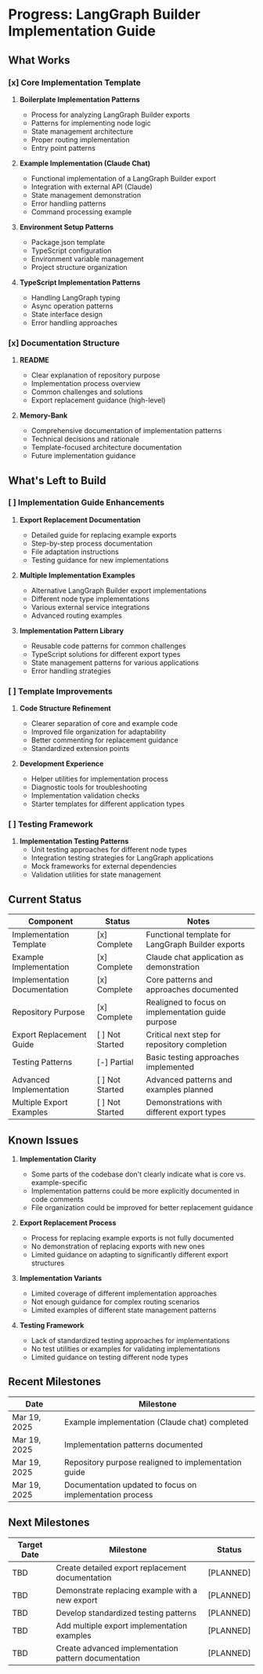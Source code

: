 # Progress: LangGraph Builder Implementation Guide

## What Works

### [x] Core Implementation Template

1. **Boilerplate Implementation Patterns**
   - Process for analyzing LangGraph Builder exports
   - Patterns for implementing node logic
   - State management architecture
   - Proper routing implementation
   - Entry point patterns

2. **Example Implementation (Claude Chat)**
   - Functional implementation of a LangGraph Builder export
   - Integration with external API (Claude)
   - State management demonstration
   - Error handling patterns
   - Command processing example

3. **Environment Setup Patterns**
   - Package.json template
   - TypeScript configuration
   - Environment variable management
   - Project structure organization

4. **TypeScript Implementation Patterns**
   - Handling LangGraph typing
   - Async operation patterns
   - State interface design
   - Error handling approaches

### [x] Documentation Structure

1. **README**
   - Clear explanation of repository purpose
   - Implementation process overview
   - Common challenges and solutions
   - Export replacement guidance (high-level)

2. **Memory-Bank**
   - Comprehensive documentation of implementation patterns
   - Technical decisions and rationale
   - Template-focused architecture documentation
   - Future implementation guidance

## What's Left to Build

### [ ] Implementation Guide Enhancements

1. **Export Replacement Documentation**
   - Detailed guide for replacing example exports
   - Step-by-step process documentation
   - File adaptation instructions
   - Testing guidance for new implementations

2. **Multiple Implementation Examples**
   - Alternative LangGraph Builder export implementations
   - Different node type implementations
   - Various external service integrations
   - Advanced routing examples

3. **Implementation Pattern Library**
   - Reusable code patterns for common challenges
   - TypeScript solutions for different export types
   - State management patterns for various applications
   - Error handling strategies

### [ ] Template Improvements

1. **Code Structure Refinement**
   - Clearer separation of core and example code
   - Improved file organization for adaptability
   - Better commenting for replacement guidance
   - Standardized extension points

2. **Development Experience**
   - Helper utilities for implementation process
   - Diagnostic tools for troubleshooting
   - Implementation validation checks
   - Starter templates for different application types

### [ ] Testing Framework

1. **Implementation Testing Patterns**
   - Unit testing approaches for different node types
   - Integration testing strategies for LangGraph applications
   - Mock frameworks for external dependencies
   - Validation utilities for state management

## Current Status

| Component                    | Status      | Notes                                               |
|------------------------------|-------------|-----------------------------------------------------|
| Implementation Template      | [x] Complete | Functional template for LangGraph Builder exports   |
| Example Implementation       | [x] Complete | Claude chat application as demonstration           |
| Implementation Documentation | [x] Complete | Core patterns and approaches documented            |
| Repository Purpose           | [x] Complete | Realigned to focus on implementation guide purpose |
| Export Replacement Guide     | [ ] Not Started | Critical next step for repository completion      |
| Testing Patterns             | [-] Partial  | Basic testing approaches implemented               |
| Advanced Implementation      | [ ] Not Started | Advanced patterns and examples planned            |
| Multiple Export Examples     | [ ] Not Started | Demonstrations with different export types         |

## Known Issues

1. **Implementation Clarity**
   - Some parts of the codebase don't clearly indicate what is core vs. example-specific
   - Implementation patterns could be more explicitly documented in code comments
   - File organization could be improved for better replacement guidance

2. **Export Replacement Process**
   - Process for replacing example exports is not fully documented
   - No demonstration of replacing exports with new ones
   - Limited guidance on adapting to significantly different export structures

3. **Implementation Variants**
   - Limited coverage of different implementation approaches
   - Not enough guidance for complex routing scenarios
   - Limited examples of different state management patterns

4. **Testing Framework**
   - Lack of standardized testing approaches for implementations
   - No test utilities or examples for validating implementations
   - Limited guidance on testing different node types

## Recent Milestones

| Date          | Milestone                                                |
|---------------|----------------------------------------------------------|
| Mar 19, 2025  | Example implementation (Claude chat) completed           |
| Mar 19, 2025  | Implementation patterns documented                       |
| Mar 19, 2025  | Repository purpose realigned to implementation guide     |
| Mar 19, 2025  | Documentation updated to focus on implementation process |

## Next Milestones

| Target Date   | Milestone                                                | Status        |
|---------------|----------------------------------------------------------|---------------|
| TBD           | Create detailed export replacement documentation         | [PLANNED]     |
| TBD           | Demonstrate replacing example with a new export          | [PLANNED]     |
| TBD           | Develop standardized testing patterns                    | [PLANNED]     |
| TBD           | Add multiple export implementation examples              | [PLANNED]     |
| TBD           | Create advanced implementation pattern documentation     | [PLANNED]     |
